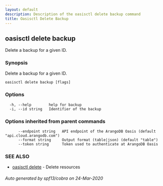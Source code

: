```yaml
---
layout: default
description: Description of the oasisctl delete backup command
title: Oasisctl Delete Backup
---
```

## oasisctl delete backup

Delete a backup for a given ID.

### Synopsis

Delete a backup for a given ID.

```
oasisctl delete backup [flags]
```

### Options

```
  -h, --help        help for backup
  -i, --id string   Identifier of the backup
```

### Options inherited from parent commands

```
      --endpoint string   API endpoint of the ArangoDB Oasis (default "api.cloud.arangodb.com")
      --format string     Output format (table|json) (default "table")
      --token string      Token used to authenticate at ArangoDB Oasis
```

### SEE ALSO

* [oasisctl delete](oasisctl-delete.md)	 - Delete resources

###### Auto generated by spf13/cobra on 24-Mar-2020
